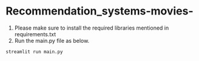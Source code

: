 # Recommendation_systems-movies-

1. Please make sure to install the required libraries mentioned in requirements.txt  
2. Run the main.py file as below.  
```
streamlit run main.py
```
